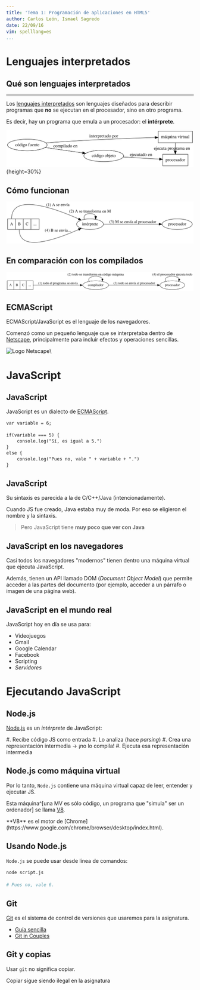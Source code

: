 ```yaml
---
title: 'Tema 1: Programación de aplicaciones en HTML5'
author: Carlos León, Ismael Sagredo
date: 22/09/16
vim: spelllang=es
...
```


# Lenguajes interpretados

## Qué son lenguajes interpretados

---

Los [lenguajes
interpretados](https://en.wikipedia.org/wiki/Interpreted_language) son
lenguajes diseñados para describir programas que **no** se ejecutan en el
procesador, sino en otro programa.

Es decir, hay un programa que emula a un procesador: el **intérprete**.

![Esquema de lenguaje interpretado](interpretes.dot.svg){height=30%}


## Cómo funcionan

![Funcionamiento de un intérprete](instrucciones.dot.svg)

## En comparación con los compilados


![Funcionamiento de un programa compilado](compilado.dot.svg)


## ECMAScript

ECMAScript/JavaScript es el lenguaje de los navegadores.

Comenzó como un pequeño lenguaje que se interpretaba dentro de
[Netscape](https://es.wikipedia.org/wiki/Netscape_Navigator), principalmente para incluir efectos y operaciones sencillas.

![Logo
Netscape](https://upload.wikimedia.org/wikipedia/commons/6/66/Netscape_logo.svg)\


# JavaScript

## JavaScript

JavaScript es un dialecto de
[ECMAScript](https://es.wikipedia.org/wiki/ECMAScript).

~~~~~~~~~~~~~~~~~~~~~~~~~~{.javascript}
var variable = 6;

if(variable === 5) {
    console.log("Sí, es igual a 5.")
}
else {
    console.log("Pues no, vale " + variable + ".")
}
~~~~~~~~~~~~~~~~~~~~~~~~~~~~~~~

## JavaScript

Su sintaxis es parecida a la de C/C++/Java (intencionadamente).

Cuando JS fue creado, Java estaba muy de moda. Por eso se eligieron el nombre y
la sintaxis.

> Pero JavaScript tiene **muy poco que ver con Java**


## JavaScript en los navegadores

Casi todos los navegadores "modernos" tienen dentro una máquina virtual que
ejecuta JavaScript.

Además, tienen un API llamado DOM (*Document Object Model*) que permite acceder
a las partes del documento (por ejemplo, acceder a un párrafo o imagen de una
página web).


## JavaScript en el mundo real

JavaScript hoy en día se usa para:

- Videojuegos
- Gmail
- Google Calendar
- Facebook
- Scripting
- *Servidores*

# Ejecutando JavaScript

## Node.js

[Node.js](https://nodejs.org/) es un *intérprete* de JavaScript:

#. Recibe código JS como entrada 
#. Lo analiza (hace *parsing*) 
#. Crea una representación intermedia → ¡no lo compila!
#. Ejecuta esa representación intermedia

## Node.js como máquina virtual

Por lo tanto, `Node.js` contiene una máquina virtual capaz de leer, entender y
ejecutar JS.

Esta máquina^[una MV es sólo código, un programa que "simula" ser un ordenador] se llama [V8](https://en.wikipedia.org/wiki/V8_(JavaScript_engine)).

<p class="fragment">**V8** es el motor de [Chrome](https://www.google.com/chrome/browser/desktop/index.html).<p>

## Usando Node.js

`Node.js` se puede usar desde línea de comandos:

```bash
node script.js

# Pues no, vale 6. 
```

## Git

[Git](https://git-scm.com/) es el sistema de control de versiones que usaremos para la asignatura.

- [Guía sencilla](http://rogerdudler.github.io/git-guide/index.es.html)
- [Git in Couples](https://github.com/delapuente/gitincouples)

## Git y copias

Usar `git` no significa copiar.

Copiar sigue siendo ilegal en la asignatura



